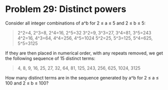 # Problem 29: Distinct powers

Consider all integer combinations of a^b for 2 ≤ a ≤ 5 and 2 ≤ b ≤ 5:

>   2^2=4, 2^3=8, 2^4=16, 2^5=32
>   3^2=9, 3^3=27, 3^4=81, 3^5=243
>   4^2=16, 4^3=64, 4^4=256, 4^5=1024
>   5^2=25, 5^3=125, 5^4=625, 5^5=3125

If they are then placed in numerical order, with any repeats removed, we get
the following sequence of 15 distinct terms: 

>   4, 8, 9, 16, 25, 27, 32, 64, 81, 125, 243, 256, 625, 1024, 3125

How many distinct terms are in the sequence generated by a^b for 2 ≤ a ≤ 100 and
2 ≤ b ≤ 100?
